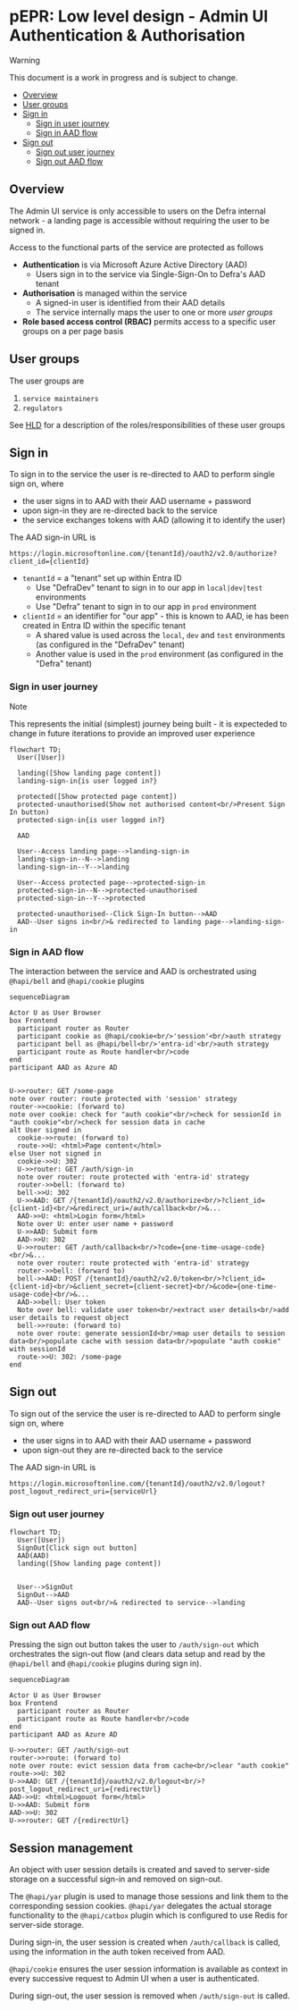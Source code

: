 # pEPR: Low level design - Admin UI Authentication & Authorisation

> [!WARNING]
> This document is a work in progress and is subject to change.

<!-- prettier-ignore-start -->

- [Overview](#overview)
- [User groups](#user-groups)
- [Sign in](#sign-in)
  - [Sign in user journey](#sign-in-user-journey)
  - [Sign in AAD flow](#sign-in-aad-flow)
- [Sign out](#sign-out)
  - [Sign out user journey](#sign-out-user-journey)
  - [Sign out AAD flow](#sign-out-aad-flow)
  <!-- prettier-ignore-end -->

## Overview

The Admin UI service is only accessible to users on the Defra internal network - a landing page is accessible without requiring the user to be signed in.

Access to the functional parts of the service are protected as follows

- **Authentication** is via Microsoft Azure Active Directory (AAD)
  - Users sign in to the service via Single-Sign-On to Defra's AAD tenant
- **Authorisation** is managed within the service
  - A signed-in user is identified from their AAD details
  - The service internally maps the user to one or more _user groups_
- **Role based access control (RBAC)** permits access to a specific user groups on a per page basis

## User groups

The user groups are

1. `service maintainers`
1. `regulators`

See [HLD](./pepr-hld.md#who-is-using-this-service) for a description of the roles/responsibilities of these user groups

## Sign in

To sign in to the service the user is re-directed to AAD to perform single sign on, where

- the user signs in to AAD with their AAD username + password
- upon sign-in they are re-directed back to the service
- the service exchanges tokens with AAD (allowing it to identify the user)

The AAD sign-in URL is

`https://login.microsoftonline.com/{tenantId}/oauth2/v2.0/authorize?client_id={clientId}`

- `tenantId` = a "tenant" set up within Entra ID
  - Use "DefraDev" tenant to sign in to our app in `local|dev|test` environments
  - Use "Defra" tenant to sign in to our app in `prod` environment
- `clientId` = an identifier for "our app" - this is known to AAD, ie has been created in Entra ID within the specific tenant
  - A shared value is used across the `local`, `dev` and `test` environments (as configured in the "DefraDev" tenant)
  - Another value is used in the `prod` environment (as configured in the "Defra" tenant)

### Sign in user journey

> [!NOTE]
> This represents the initial (simplest) journey being built - it is expecteded to change in future iterations to provide an improved user experience

```mermaid
flowchart TD;
  User([User])

  landing([Show landing page content])
  landing-sign-in{is user logged in?}

  protected([Show protected page content])
  protected-unauthorised(Show not authorised content<br/>Present Sign In button)
  protected-sign-in{is user logged in?}

  AAD

  User--Access landing page-->landing-sign-in
  landing-sign-in--N-->landing
  landing-sign-in--Y-->landing

  User--Access protected page-->protected-sign-in
  protected-sign-in--N-->protected-unauthorised
  protected-sign-in--Y-->protected

  protected-unauthorised--Click Sign-In button-->AAD
  AAD--User signs in<br/>& redirected to landing page-->landing-sign-in
```

### Sign in AAD flow

The interaction between the service and AAD is orchestrated using `@hapi/bell` and `@hapi/cookie` plugins

```mermaid
sequenceDiagram

Actor U as User Browser
box Frontend
  participant router as Router
  participant cookie as @hapi/cookie<br/>'session'<br/>auth strategy
  participant bell as @hapi/bell<br/>'entra-id'<br/>auth strategy
  participant route as Route handler<br/>code
end
participant AAD as Azure AD


U->>router: GET /some-page
note over router: route protected with 'session' strategy
router->>cookie: (forward to)
note over cookie: check for "auth cookie"<br/>check for sessionId in "auth cookie"<br/>check for session data in cache
alt User signed in
  cookie->>route: (forward to)
  route->>U: <html>Page content</html>
else User not signed in
  cookie->>U: 302
  U->>router: GET /auth/sign-in
  note over router: route protected with 'entra-id' strategy
  router->>bell: (forward to)
  bell->>U: 302
  U->>AAD: GET /{tenantId}/oauth2/v2.0/authorize<br/>?client_id={client-id}<br/>&redirect_uri=/auth/callback<br/>&...
  AAD->>U: <html>Login form</html>
  Note over U: enter user name + password
  U->>AAD: Submit form
  AAD->>U: 302
  U->>router: GET /auth/callback<br/>?code={one-time-usage-code}<br/>&...
  note over router: route protected with 'entra-id' strategy
  router->>bell: (forward to)
  bell->>AAD: POST /{tenantId}/oauth2/v2.0/token<br/>?client_id={client-id}<br/>&client_secret={client-secret}<br/>&code={one-time-usage-code}<br/>&...
  AAD->>bell: User token
  Note over bell: validate user token<br/>extract user details<br/>add user details to request object
  bell->>route: (forward to)
  note over route: generate sessionId<br/>map user details to session data<br/>populate cache with session data<br/>populate "auth cookie" with sessionId
  route->>U: 302: /some-page
end
```

## Sign out

To sign out of the service the user is re-directed to AAD to perform single sign on, where

- the user signs in to AAD with their AAD username + password
- upon sign-out they are re-directed back to the service

The AAD sign-in URL is

`https://login.microsoftonline.com/{tenantId}/oauth2/v2.0/logout?post_logout_redirect_uri={serviceUrl}`

### Sign out user journey

```mermaid
flowchart TD;
  User([User])
  SignOut[Click sign out button]
  AAD(AAD)
  landing([Show landing page content])


  User-->SignOut
  SignOut-->AAD
  AAD--User signs out<br/>& redirected to service-->landing
```

### Sign out AAD flow

Pressing the sign out button takes the user to `/auth/sign-out` which orchestrates the sign-out flow (and clears data setup and read by the `@hapi/bell` and `@hapi/cookie` plugins during sign in).

```mermaid
sequenceDiagram

Actor U as User Browser
box Frontend
  participant router as Router
  participant route as Route handler<br/>code
end
participant AAD as Azure AD

U->>router: GET /auth/sign-out
router->>route: (forward to)
note over route: evict session data from cache<br/>clear "auth cookie"
route->>U: 302
U->>AAD: GET /{tenantId}/oauth2/v2.0/logout<br/>?post_logout_redirect_uri={redirectUrl}
AAD->>U: <html>Logouot form</html>
U->>AAD: Submit form
AAD->>U: 302
U->>router: GET /{redirectUrl}
```

## Session management

An object with user session details is created and saved to server-side storage on a successful sign-in and removed on sign-out.

The `@hapi/yar` plugin is used to manage those sessions and link them to the corresponding session cookies. `@hapi/yar` delegates the actual storage functionality to the `@hapi/catbox` plugin which is configured to use Redis for server-side storage.

During sign-in, the user session is created when `/auth/callback` is called, using the information in the auth token received from AAD.

`@hapi/cookie` ensures the user session information is available as context in every successive request to Admin UI when a user is authenticated.

During sign-out, the user session is removed when `/auth/sign-out` is called.
